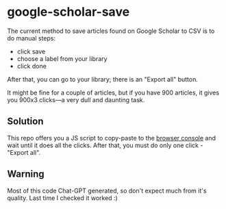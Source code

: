 # google-scholar-save

The current method to save articles found on Google Scholar to CSV is to do manual steps:

* click save
* choose a label from your library
* click done

After that, you can go to your library; there is an "Export all" button.

It might be fine for a couple of articles, but if you have 900 articles, it gives you 900x3 clicks—a very dull and daunting task.

## Solution

This repo offers you a JS script to copy-paste to the [browser console](https://balsamiq.com/support/faqs/browserconsole/) and wait until it does all the clicks. After that, you must do only one click - "Export all".

## Warning

Most of this code Chat-GPT generated, so don't expect much from it's quality. Last time I checked it worked :)
